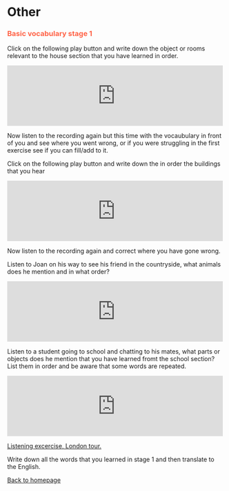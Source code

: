 <h1>Other</h1>

<h3 style="color:tomato;">Basic vocabulary stage 1</h3>

<p>Click on the following play button and write down the object or rooms relevant to the house section that you have learned in order.</p>

<iframe src="https://archive.org/embed/CasaListening" width="500" height="140" frameborder="0" webkitallowfullscreen="true" mozallowfullscreen="true" allowfullscreen></iframe>

<p>Now listen to the recording again but this time with the vocaubulary in front of you and see where you went wrong, or if you were struggling in the first exercise see if you can fill/add to it.</p>

<p>Click on the following play button and write down the in order the buildings that you hear</p>

<iframe src="https://archive.org/embed/CityListening" width="500" height="140" frameborder="0" webkitallowfullscreen="true" mozallowfullscreen="true" allowfullscreen></iframe>

<p>Now listen to the recording again and correct where you have gone wrong.</p>

<p>Listen to Joan on his way to see his friend in the countryside, what animals does he mention and in what order?</p>

<iframe src="https://archive.org/embed/AnimalListening" width="500" height="140" frameborder="0" webkitallowfullscreen="true" mozallowfullscreen="true" allowfullscreen></iframe>

<p>Listen to a student going to school and chatting to his mates, what parts or objects does he mention that you have learned fromt the school section? List them in order and be aware that some words are repeated.</p>

<iframe src="https://archive.org/embed/SchoolListening" width="500" height="140" frameborder="0" webkitallowfullscreen="true" mozallowfullscreen="true" allowfullscreen></iframe>

 
<a href="https://www.youtube.com/watch?v=Oz2Ol1g4m3g" target="_blank">Listening excercise, London tour.</a>

<p>Write down all the words that you learned in stage 1 and then translate to the English.</p>

<p><a href="https://tonster01.github.io/CatalanLearning-/index.html">Back to homepage</a></p>

